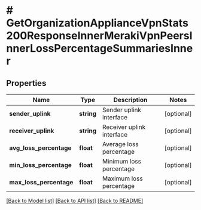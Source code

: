 # # GetOrganizationApplianceVpnStats200ResponseInnerMerakiVpnPeersInnerLossPercentageSummariesInner

## Properties

Name | Type | Description | Notes
------------ | ------------- | ------------- | -------------
**sender_uplink** | **string** | Sender uplink interface | [optional]
**receiver_uplink** | **string** | Receiver uplink interface | [optional]
**avg_loss_percentage** | **float** | Average loss percentage | [optional]
**min_loss_percentage** | **float** | Minimum loss percentage | [optional]
**max_loss_percentage** | **float** | Maximum loss percentage | [optional]

[[Back to Model list]](../../README.md#models) [[Back to API list]](../../README.md#endpoints) [[Back to README]](../../README.md)
